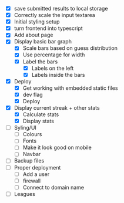 - [x] save submitted results to local storage
- [x] Correctly scale the input textarea
- [x] Initial styling setup
- [x] turn frontend into typescript
- [x] Add about page
- [x] Display basic bar graph
    - [x] Scale bars based on guess distribution
    - [x] Use percentage for width
    - [x] Label the bars
        - [x] Labels on the left
        - [x] Labels inside the bars
- [x] Deploy
    - [x] Get working with embedded static files
    - [x] dev flag
    - [x] Deploy
- [x] Display current streak + other stats
    - [x] Calculate stats
    - [x] Display stats
- [ ] Syling/UI
    - [ ] Colours
    - [ ] Fonts
    - [ ] Make it look good on mobile
    - [ ] Navbar
- [ ] Backup files
- [ ] Proper deployment
    - [ ] Add a user
    - [ ] firewall
    - [ ] Connect to domain name
- [ ] Leagues